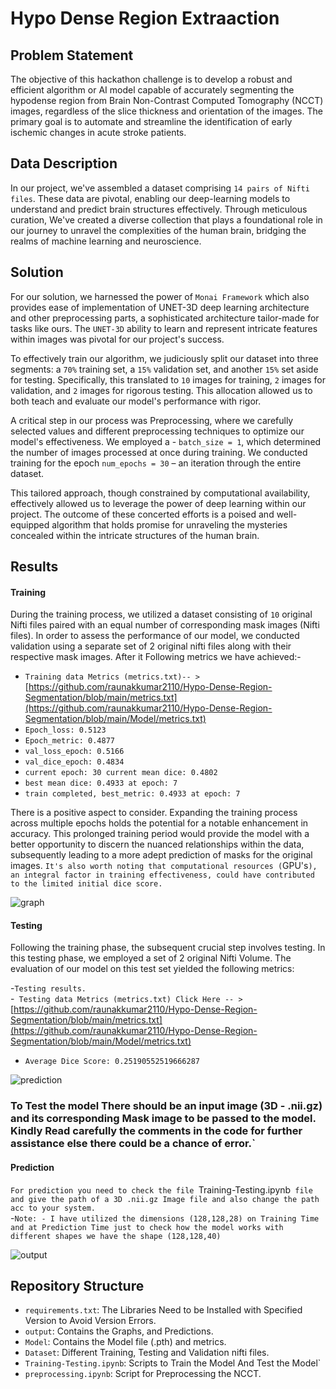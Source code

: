 # Hypo Dense Region Extraaction
## Problem Statement
The objective of this hackathon challenge is to develop a robust and efficient algorithm or AI model capable of accurately segmenting the hypodense region from Brain Non-Contrast Computed Tomography (NCCT) images, regardless of the slice thickness and orientation of the images. The primary goal is to automate and streamline the identification of early ischemic changes in acute stroke patients.

## Data Description
In our project, we've assembled a dataset comprising `14 pairs of Nifti files`. These data are pivotal, enabling our deep-learning models to understand and predict brain structures effectively. Through meticulous curation, We've created a diverse collection that plays a foundational role in our journey to unravel the complexities of the human brain, bridging the realms of machine learning and neuroscience.

## Solution
For our solution, we harnessed the power of `Monai Framework` which also provides ease of implementation of UNET-3D deep learning architecture and other preprocessing parts, a sophisticated architecture tailor-made for tasks like ours. The `UNET-3D` ability to learn and represent intricate features within images was pivotal for our project's success.

To effectively train our algorithm, we judiciously split our dataset into three segments: a `70%` training set, a `15%` validation set, and another `15%` set aside for testing. Specifically, this translated to `10` images for training, `2` images for validation, and `2` images for rigorous testing. This allocation allowed us to both teach and evaluate our model's performance with rigor.

A critical step in our process was Preprocessing, where we carefully selected values and different preprocessing techniques to optimize our model's effectiveness. We employed a - `batch_size = 1`, which determined the number of images processed at once during training. We conducted training for the epoch `num_epochs = 30` – an iteration through the entire dataset.

This tailored approach, though constrained by computational availability, effectively allowed us to leverage the power of deep learning within our project. The outcome of these concerted efforts is a poised and well-equipped algorithm that holds promise for unraveling the mysteries concealed within the intricate structures of the human brain.

## Results
#### Training
During the training process, we utilized a dataset consisting of `10` original Nifti files paired with an equal number of corresponding mask images (Nifti files). In order to assess the performance of our model, we conducted validation using a separate set of 2 original nifti files along with their respective mask images. After it Following metrics we have achieved:-
<br>
- `Training data Metrics (metrics.txt)-- >`<br>
[https://github.com/raunakkumar2110/Hypo-Dense-Region-Segmentation/blob/main/metrics.txt](https://github.com/raunakkumar2110/Hypo-Dense-Region-Segmentation/blob/main/Model/metrics.txt)
- `Epoch_loss: 0.5123`
- `Epoch_metric: 0.4877`
- `val_loss_epoch: 0.5166`
- `val_dice_epoch: 0.4834`
- `current epoch: 30 current mean dice: 0.4802`
- `best mean dice: 0.4933 at epoch: 7`
- `train completed, best_metric: 0.4933 at epoch: 7`

There is a positive aspect to consider. Expanding the training process across multiple epochs holds the potential for a notable enhancement in accuracy. This prolonged training period would provide the model with a better opportunity to discern the nuanced relationships within the data, subsequently leading to a more adept prediction of masks for the original images. `It's also worth noting that computational resources (`GPU's`), an integral factor in training effectiveness, could have contributed to the limited initial dice score.`

![graph](https://github.com/raunakkumar2110/Hypo-Dense-Region-Segmentation/assets/91930911/29ee1cf2-bc9b-4b81-8a58-586a4dbf0e9b)


#### Testing
Following the training phase, the subsequent crucial step involves testing. In this testing phase, we employed a set of 2 original Nifti Volume. The evaluation of our model on this test set yielded the following metrics:

-`Testing results.`
<br>
-` Testing data Metrics (metrics.txt) Click Here -- >`<br>
[https://github.com/raunakkumar2110/Hypo-Dense-Region-Segmentation/blob/main/metrics.txt](https://github.com/raunakkumar2110/Hypo-Dense-Region-Segmentation/blob/main/Model/metrics.txt)
- `Average Dice Score: 0.25190552519666287`

![prediction](https://github.com/raunakkumar2110/Hypo-Dense-Region-Segmentation/assets/91930911/779b7644-9492-4a9f-ad43-089d4824bcf3)


### To Test the model There should be an input image (3D - .nii.gz) and its corresponding Mask image to be passed to the model. Kindly Read carefully the comments in the code for further assistance else there could be a chance of error.`

#### Prediction
`For prediction you need to check the file `Training-Testing.ipynb` file and give the path of a 3D .nii.gz Image file and also change the path acc to your system.`<br>
-`Note: - I have utilized the dimensions (128,128,28) on Training Time and at Prediction Time just to check how the model works with different shapes we have the shape (128,128,40)`

![output](https://github.com/raunakkumar2110/Hypo-Dense-Region-Segmentation/assets/91930911/109e621a-0b98-4f7e-aaf8-b4b4bf42958d)



## Repository Structure 
- `requirements.txt`: The Libraries Need to be Installed with Specified Version to Avoid Version Errors.
- `output`: Contains the Graphs, and Predictions.
- `Model`: Contains the Model file (.pth) and metrics.
- `Dataset`: Different Training, Testing and Validation nifti files.
- `Training-Testing.ipynb`: Scripts to Train the Model And Test the Model`
- `preprocessing.ipynb`: Script for Preprocessing the NCCT.



